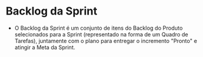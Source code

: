 # Backlog da Sprint

- O Backlog da Sprint é um conjunto de itens do Backlog do Produto selecionados para a Sprint (representado na forma de um Quadro de Tarefas), juntamente com o plano para entregar o incremento "Pronto" e atingir a Meta da Sprint.